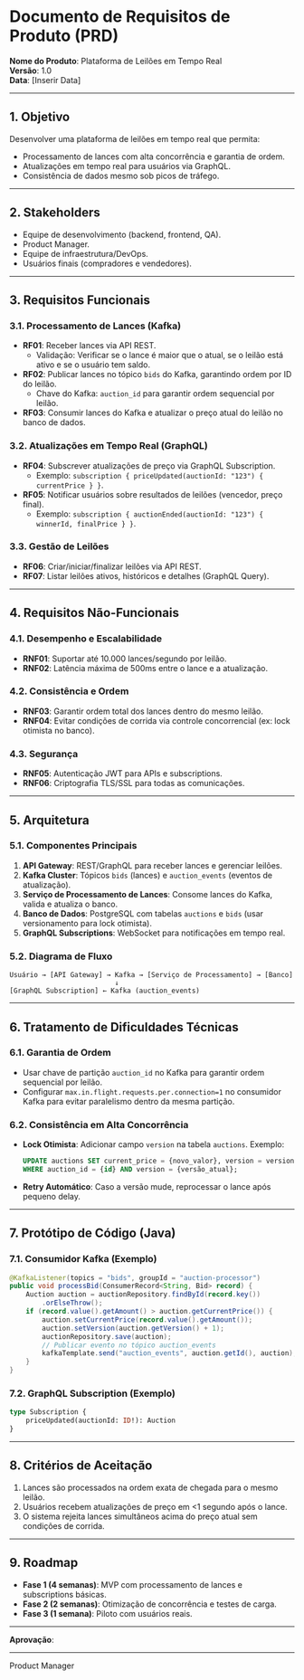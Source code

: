 # Documento de Requisitos de Produto (PRD)
**Nome do Produto**: Plataforma de Leilões em Tempo Real  
**Versão**: 1.0  
**Data**: [Inserir Data]

---

## **1. Objetivo**
Desenvolver uma plataforma de leilões em tempo real que permita:
- Processamento de lances com alta concorrência e garantia de ordem.
- Atualizações em tempo real para usuários via GraphQL.
- Consistência de dados mesmo sob picos de tráfego.

---

## **2. Stakeholders**
- Equipe de desenvolvimento (backend, frontend, QA).
- Product Manager.
- Equipe de infraestrutura/DevOps.
- Usuários finais (compradores e vendedores).

---

## **3. Requisitos Funcionais**

### **3.1. Processamento de Lances (Kafka)**
- **RF01**: Receber lances via API REST.
    - Validação: Verificar se o lance é maior que o atual, se o leilão está ativo e se o usuário tem saldo.
- **RF02**: Publicar lances no tópico `bids` do Kafka, garantindo ordem por ID do leilão.
    - Chave do Kafka: `auction_id` para garantir ordem sequencial por leilão.
- **RF03**: Consumir lances do Kafka e atualizar o preço atual do leilão no banco de dados.

### **3.2. Atualizações em Tempo Real (GraphQL)**
- **RF04**: Subscrever atualizações de preço via GraphQL Subscription.
    - Exemplo: `subscription { priceUpdated(auctionId: "123") { currentPrice } }`.
- **RF05**: Notificar usuários sobre resultados de leilões (vencedor, preço final).
    - Exemplo: `subscription { auctionEnded(auctionId: "123") { winnerId, finalPrice } }`.

### **3.3. Gestão de Leilões**
- **RF06**: Criar/iniciar/finalizar leilões via API REST.
- **RF07**: Listar leilões ativos, históricos e detalhes (GraphQL Query).

---

## **4. Requisitos Não-Funcionais**

### **4.1. Desempenho e Escalabilidade**
- **RNF01**: Suportar até 10.000 lances/segundo por leilão.
- **RNF02**: Latência máxima de 500ms entre o lance e a atualização.

### **4.2. Consistência e Ordem**
- **RNF03**: Garantir ordem total dos lances dentro do mesmo leilão.
- **RNF04**: Evitar condições de corrida via controle concorrencial (ex: lock otimista no banco).

### **4.3. Segurança**
- **RNF05**: Autenticação JWT para APIs e subscriptions.
- **RNF06**: Criptografia TLS/SSL para todas as comunicações.

---

## **5. Arquitetura**

### **5.1. Componentes Principais**
1. **API Gateway**: REST/GraphQL para receber lances e gerenciar leilões.
2. **Kafka Cluster**: Tópicos `bids` (lances) e `auction_events` (eventos de atualização).
3. **Serviço de Processamento de Lances**: Consome lances do Kafka, valida e atualiza o banco.
4. **Banco de Dados**: PostgreSQL com tabelas `auctions` e `bids` (usar versionamento para lock otimista).
5. **GraphQL Subscriptions**: WebSocket para notificações em tempo real.

### **5.2. Diagrama de Fluxo**
```  
Usuário → [API Gateway] → Kafka → [Serviço de Processamento] → [Banco]  
                          ↓  
[GraphQL Subscription] ← Kafka (auction_events)  
```  

---

## **6. Tratamento de Dificuldades Técnicas**

### **6.1. Garantia de Ordem**
- Usar chave de partição `auction_id` no Kafka para garantir ordem sequencial por leilão.
- Configurar `max.in.flight.requests.per.connection=1` no consumidor Kafka para evitar paralelismo dentro da mesma partição.

### **6.2. Consistência em Alta Concorrência**
- **Lock Otimista**: Adicionar campo `version` na tabela `auctions`. Exemplo:
  ```sql  
  UPDATE auctions SET current_price = {novo_valor}, version = version + 1  
  WHERE auction_id = {id} AND version = {versão_atual};  
  ```  
- **Retry Automático**: Caso a versão mude, reprocessar o lance após pequeno delay.

---

## **7. Protótipo de Código (Java)**

### **7.1. Consumidor Kafka (Exemplo)**
```java  
@KafkaListener(topics = "bids", groupId = "auction-processor")  
public void processBid(ConsumerRecord<String, Bid> record) {  
    Auction auction = auctionRepository.findById(record.key())  
        .orElseThrow();  
    if (record.value().getAmount() > auction.getCurrentPrice()) {  
        auction.setCurrentPrice(record.value().getAmount());  
        auction.setVersion(auction.getVersion() + 1);  
        auctionRepository.save(auction);  
        // Publicar evento no tópico auction_events  
        kafkaTemplate.send("auction_events", auction.getId(), auction);  
    }  
}  
```  

### **7.2. GraphQL Subscription (Exemplo)**
```graphql  
type Subscription {  
    priceUpdated(auctionId: ID!): Auction  
}  
```  

---

## **8. Critérios de Aceitação**
1. Lances são processados na ordem exata de chegada para o mesmo leilão.
2. Usuários recebem atualizações de preço em <1 segundo após o lance.
3. O sistema rejeita lances simultâneos acima do preço atual sem condições de corrida.

---

## **9. Roadmap**
- **Fase 1 (4 semanas)**: MVP com processamento de lances e subscriptions básicas.
- **Fase 2 (2 semanas)**: Otimização de concorrência e testes de carga.
- **Fase 3 (1 semana)**: Piloto com usuários reais.

---

**Aprovação**:
______________________________________  
Product Manager